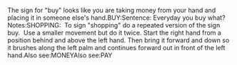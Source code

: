 The sign for "buy" looks like you are taking money from your 
hand and placing it in someone else's hand.BUY:Sentence: Everyday you buy what?Notes:SHOPPING:  To sign "shopping" do a repeated version of the sign 
buy.  Use a smaller movement but do it twice. Start the right hand from a 
position behind and above the left hand. Then bring it forward and down so it 
brushes along the left palm and continues forward out in front of the left 
hand.Also see:MONEYAlso see:PAY